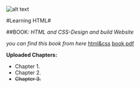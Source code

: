 ![alt text](http://d.gr-assets.com/books/1348805097l/10361330.jpg "logo title text 1")

#Learning HTML#
 
##BOOK: 
*HTML and CSS-Design and build Website*


*you can find this book from here* 
[html&css](http://www.htmlandcssbook.com/)
[book pdf](http://www.aazea.com/book/html-and-css-design-and-build-websites/)


**Uploaded Chapters:**
* Chapter 1.
* Chapter 2.
* ~~Chapter 3.~~




